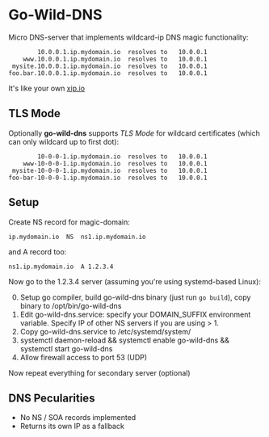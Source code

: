 # Go-Wild-DNS

Micro DNS-server that implements wildcard-ip DNS magic functionality: 

```
        10.0.0.1.ip.mydomain.io  resolves to   10.0.0.1
    www.10.0.0.1.ip.mydomain.io  resolves to   10.0.0.1
 mysite.10.0.0.1.ip.mydomain.io  resolves to   10.0.0.1
foo.bar.10.0.0.1.ip.mydomain.io  resolves to   10.0.0.1
```

It's like your own [xip.io](http://xip.io)

## TLS Mode

Optionally **go-wild-dns** supports *TLS Mode* for wildcard certificates (which can only wildcard up to first dot): 
 
```
        10-0-0-1.ip.mydomain.io  resolves to   10.0.0.1
    www-10-0-0-1.ip.mydomain.io  resolves to   10.0.0.1
 mysite-10-0-0-1.ip.mydomain.io  resolves to   10.0.0.1
foo-bar-10-0-0-1.ip.mydomain.io  resolves to   10.0.0.1
```


## Setup 

Create NS record for magic-domain: 
```
ip.mydomain.io 	NS 	ns1.ip.mydomain.io
```
and A record too: 
```
ns1.ip.mydomain.io  A 1.2.3.4
```

Now go to the 1.2.3.4 server (assuming you're using systemd-based Linux): 

0. Setup go compiler, build go-wild-dns binary (just run `go build`), copy binary to /opt/bin/go-wild-dns 
1. Edit go-wild-dns.service: specify your DOMAIN_SUFFIX environment variable. Specify IP of other NS servers if you are using > 1.
2. Copy go-wild-dns.service to /etc/systemd/system/
3. systemctl daemon-reload && systemctl enable go-wild-dns && systemctl start go-wild-dns 
4. Allow firewall access to port 53 (UDP)

Now repeat everything for secondary server (optional)


## DNS Pecularities 

- No NS / SOA records implemented
- Returns its own IP as a fallback 
